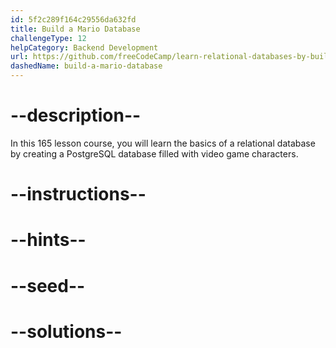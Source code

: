 ```yaml
---
id: 5f2c289f164c29556da632fd
title: Build a Mario Database
challengeType: 12
helpCategory: Backend Development
url: https://github.com/freeCodeCamp/learn-relational-databases-by-building-a-mario-database
dashedName: build-a-mario-database
---
```


# --description--

In this 165 lesson course, you will learn the basics of a relational database by creating a PostgreSQL database filled with video game characters.

# --instructions--

# --hints--

# --seed--

# --solutions--
